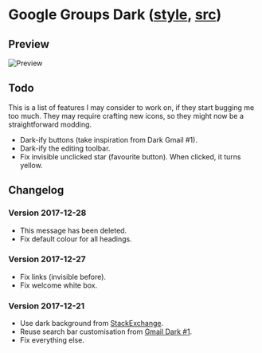 # Google Groups Dark ([style](https://userstyles.org/styles/153180/), [src](google-groups.css))

## Preview
![Preview](https://userstyles.org/style_screenshots/153180_after.jpeg)

## Todo

This is a list of features I may consider to work on, if they start bugging me too much.
They may require crafting new icons, so they might now be a straightforward modding.

 - Dark-ify buttons (take inspiration from Dark Gmail #1).
 - Dark-ify the editing toolbar.
 - Fix invisible unclicked star (favourite button). When clicked, it turns yellow.

## Changelog

### Version 2017-12-28

 - This message has been deleted.
 - Fix default colour for all headings.
 
### Version 2017-12-27

 - Fix links (invisible before).
 - Fix welcome white box.

### Version 2017-12-21

 - Use dark background from [StackExchange](https://github.com/StylishThemes/StackOverflow-Dark).
 - Reuse search bar customisation from [Gmail Dark #1](https://userstyles.org/styles/120595/).
 - Fix everything else.
